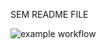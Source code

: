 SEM README FILE

![example workflow](https://github.com/github/docs/actions/workflows/main.yml/badge.svg)
